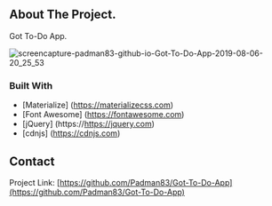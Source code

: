 ## About The Project.
Got To-Do App.

![screencapture-padman83-github-io-Got-To-Do-App-2019-08-06-20_25_53](https://user-images.githubusercontent.com/45048950/62631945-3515cc80-b964-11e9-9f3d-dbd0c5ccebea.png)


### Built With
* [Materialize] (https://materializecss.com)
* [Font Awesome] (https://fontawesome.com)
* [jQuery] (https://https://jquery.com)
* [cdnjs] (https://cdnjs.com)

## Contact

Project Link: [https://github.com/Padman83/Got-To-Do-App](https://github.com/Padman83/Got-To-Do-App)
